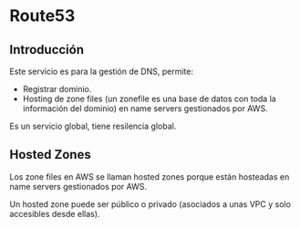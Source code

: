 # Route53

## Introducción

Este servicio es para la gestión de DNS, permite:

- Registrar dominio.
- Hosting de zone files (un zonefile es una base de datos con toda la información del dominio) en name servers gestionados por AWS.

Es un servicio global, tiene resilencia global.

## Hosted Zones

Los zone files en AWS se llaman hosted zones porque están hosteadas en name servers gestionados por AWS.

Un hosted zone puede ser público o privado (asociados a unas VPC y solo accesibles desde ellas).
